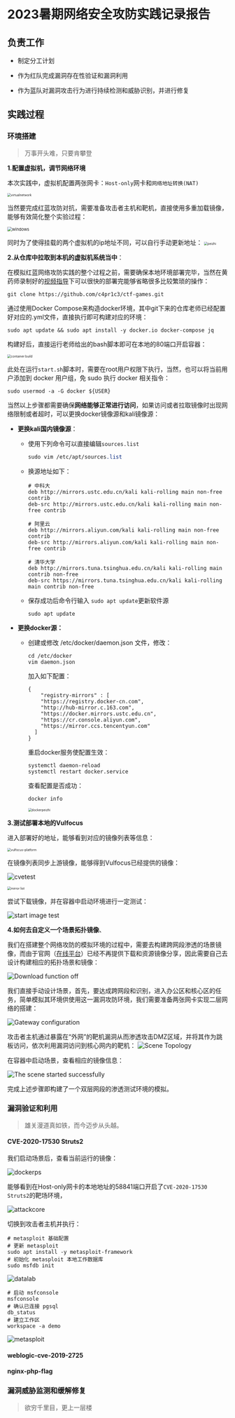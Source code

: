 # 2023暑期网络安全攻防实践记录报告

## **负责工作**

- 制定分工计划
- 作为红队完成漏洞存在性验证和漏洞利用

- 作为蓝队对漏洞攻击行为进行持续检测和威胁识别，并进行修复

## 实践过程

### 环境搭建

> 万事开头难，只要肯攀登

**1.配置虚拟机，调节网络环境**

本次实践中，虚拟机配置两张网卡：`Host-only`网卡和`网络地址转换(NAT)`

<img src="img/virtualnetwork.png" alt="virtualnetwork" style="zoom:50%;" />

当然要完成红蓝攻防对抗，需要准备攻击者主机和靶机，直接使用多重加载镜像，能够有效简化整个实验过程：

<img src="img/windows.png" alt="windows" style="zoom: 67%;" />

同时为了使得挂载的两个虚拟机的ip地址不同，可以自行手动更新地址：
<img src="img/peizhi.png" alt="peizhi" style="zoom: 50%;" />

**2.从仓库中拉取到本机的虚拟机系统当中**：

在模拟红蓝网络攻防实践的整个过程之前，需要确保本地环境部署完毕，当然在黄药师录制好的[视频指导](https://www.bilibili.com/video/BV1p3411x7da/?p=22&spm_id_from=pageDriver&vd_source=61a1cf010feeebc60643481f16fc695e)下可以很快的部署完能够省略很多比较繁琐的操作：

```shell
git clone https://github.com/c4pr1c3/ctf-games.git
```

通过使用Docker Compose来构造docker环境，其中git下来的仓库老师已经配置好对应的.yml文件，直接执行即可构建对应的环境：

```shell
sudo apt update && sudo apt install -y docker.io docker-compose jq
```

构建好后，直接运行老师给出的bash脚本即可在本地的80端口开启容器：

<img src="img/container%20build.png" alt="container build" style="zoom:50%;" />

此处在运行`start.sh`脚本时，需要在root用户权限下执行，当然，也可以将当前用户添加到 docker 用户组，免 sudo 执行 docker 相关指令：

```shell
sudo usermod -a -G docker ${USER}
```

当然以上步骤都需要确保**网络能够正常进行访问**，如果访问或者拉取镜像时出现网络限制或者超时，可以更换docker镜像源和kali镜像源：

- **更换kali国内镜像源**：

  - 使用下列命令可以直接编辑`sources.list`

    ```css
    sudo vim /etc/apt/sources.list
    ```

  - 换源地址如下：

    ```shell
    # 中科大
    deb http://mirrors.ustc.edu.cn/kali kali-rolling main non-free contrib
    deb-src http://mirrors.ustc.edu.cn/kali kali-rolling main non-free contrib
     
    # 阿里云
    deb http://mirrors.aliyun.com/kali kali-rolling main non-free contrib
    deb-src http://mirrors.aliyun.com/kali kali-rolling main non-free contrib
     
    # 清华大学
    deb http://mirrors.tuna.tsinghua.edu.cn/kali kali-rolling main contrib non-free
    deb-src https://mirrors.tuna.tsinghua.edu.cn/kali kali-rolling main contrib non-free
    ```

  - 保存成功后命令行输入 `sudo apt update`更新软件源

    ```shell
    sudo apt update
    ```

- **更换docker源：**

  - 创建或修改 /etc/docker/daemon.json 文件，修改：

    ```shell
    cd /etc/docker
    vim daemon.json
    ```

    加入如下配置：

    ```shell
    {
        "registry-mirrors" : [
        "https://registry.docker-cn.com",
        "http://hub-mirror.c.163.com",
        "https://docker.mirrors.ustc.edu.cn",
        "https://cr.console.aliyun.com",
        "https://mirror.ccs.tencentyun.com"
      ]
    }
    ```

    重启docker服务使配置生效：

    ```shell
    systemctl daemon-reload
    systemctl restart docker.service
    ```

    查看配置是否成功：

    ```shell
    docker info
    ```

    <img src="img/dockerpeizhi.png" alt="dockerpeizhi" style="zoom:50%;" />

**3.测试部署本地的Vulfocus**

进入部署好的地址，能够看到对应的镜像列表等信息：

<img src="img/vulfocus-platform.png" alt="vulfocus-platform" style="zoom:50%;" />

在镜像列表同步上游镜像，能够得到Vulfocus已经提供的镜像：

![cvetest](img/cvetest.png)

<img src="img/mirror%20list.png" alt="mirror list" style="zoom:50%;" />

尝试下载镜像，并在容器中启动环境进行一定测试：

![start image test](img/start%20image%20test.png)

**4.如何去自定义一个场景拓扑镜像**、

我们在搭建整个网络攻防的模拟环境的过程中，需要去构建跨网段渗透的场景镜像，而由于官网（[在线平台](https://vulfocus.cn/#/scene/list)）已经不再提供下载和资源镜像分享，因此需要自己去设计构建相应的拓扑场景和镜像：

![Download function off](img/Download%20function%20off.png)

我们直接手动设计场景，首先，要达成跨网段和识别，进入办公区和核心区的任务，简单模拟其环境供使用这一漏洞攻防环境，我们需要准备两张网卡实现二层网络的搭建：

![Gateway configuration](img/Gateway%20configuration.png)

攻击者主机通过暴露在“外网”的靶机漏洞从而渗透攻击DMZ区域，并将其作为跳板访问，依次利用漏洞访问到核心网内的靶机：
![Scene Topology](img/Scene%20Topology.png)

在容器中启动场景，查看相应的镜像信息：

![The scene started successfully](img/The%20scene%20started%20successfully.png)

完成上述步骤即构建了一个双层网段的渗透测试环境的模拟。

### 漏洞验证和利用

> 雄关漫道真如铁，而今迈步从头越。

#### CVE-2020-17530 Struts2

我们启动场景后，查看当前运行的镜像：

![dockerps](img/dockerps.png)

能够看到在Host-only网卡的本地地址的58841端口开启了`CVE-2020-17530 Struts2`的靶场环境，

![attackcore](img/attackcore.png)

切换到攻击者主机并执行：

```shell
# metasploit 基础配置
# 更新 metasploit
sudo apt install -y metasploit-framework
# 初始化 metasploit 本地工作数据库
sudo msfdb init
```

![datalab](img/datalab.png)

```shell
# 启动 msfconsole
msfconsole
# 确认已连接 pgsql
db_status
# 建立工作区
workspace -a demo
```

![metasploit](img/metasploit.png)







#### weblogic-cve-2019-2725







#### nginx-php-flag

















### 漏洞威胁监测和缓解修复

> 欲穷千里目，更上一层楼

#### 









